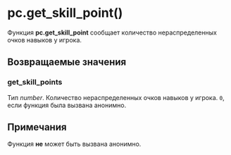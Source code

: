 # pc.get_skill_point()
Функция **pc.get_skill_point** сообщает количество нераспределенных очков навыков у игрока.

## Возвращаемые значения
### get_skill_points
Тип *number*. Количество нераспределенных очков навыков у игрока. `0`, если функция была вызвана анонимно.

## Примечания
Функция **не** может быть вызвана анонимно.